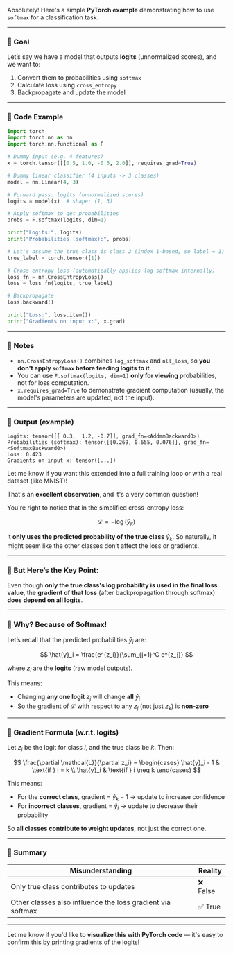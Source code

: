 Absolutely! Here's a simple **PyTorch example** demonstrating how to use `softmax` for a classification task.

---

### 🔹 Goal

Let’s say we have a model that outputs **logits** (unnormalized scores), and we want to:

1. Convert them to probabilities using `softmax`
2. Calculate loss using `cross_entropy`
3. Backpropagate and update the model

---

### 🔹 Code Example

```python
import torch
import torch.nn as nn
import torch.nn.functional as F

# Dummy input (e.g. 4 features)
x = torch.tensor([[0.5, 1.0, -0.5, 2.0]], requires_grad=True)

# Dummy linear classifier (4 inputs -> 3 classes)
model = nn.Linear(4, 3)

# Forward pass: logits (unnormalized scores)
logits = model(x)  # shape: (1, 3)

# Apply softmax to get probabilities
probs = F.softmax(logits, dim=1)

print("Logits:", logits)
print("Probabilities (softmax):", probs)

# Let's assume the true class is class 2 (index 1-based, so label = 1)
true_label = torch.tensor([1])

# Cross-entropy loss (automatically applies log-softmax internally)
loss_fn = nn.CrossEntropyLoss()
loss = loss_fn(logits, true_label)

# Backpropagate
loss.backward()

print("Loss:", loss.item())
print("Gradients on input x:", x.grad)
```

---

### 🔹 Notes

* `nn.CrossEntropyLoss()` combines `log_softmax` and `nll_loss`, so **you don't apply `softmax` before feeding logits to it**.
* You can use `F.softmax(logits, dim=1)` **only for viewing** probabilities, not for loss computation.
* `x.requires_grad=True` to demonstrate gradient computation (usually, the model's parameters are updated, not the input).

---

### 🔹 Output (example)

```text
Logits: tensor([[ 0.3,  1.2, -0.7]], grad_fn=<AddmmBackward0>)
Probabilities (softmax): tensor([[0.269, 0.655, 0.076]], grad_fn=<SoftmaxBackward0>)
Loss: 0.423
Gradients on input x: tensor([...])
```

Let me know if you want this extended into a full training loop or with a real dataset (like MNIST)!



That's an **excellent observation**, and it's a very common question!

You're right to notice that in the simplified cross-entropy loss:

$$
\mathcal{L} = -\log(\hat{y}_k)
$$

it **only uses the predicted probability of the true class** $\hat{y}_k$. So naturally, it might seem like the other classes don’t affect the loss or gradients.

---

### 🔹 But Here’s the Key Point:

Even though **only the true class's log probability is used in the final loss value**, the **gradient of that loss** (after backpropagation through softmax) **does depend on all logits**.

---

### 🔹 Why? Because of Softmax!

Let’s recall that the predicted probabilities $\hat{y}_i$ are:

$$
\hat{y}_i = \frac{e^{z_i}}{\sum_{j=1}^C e^{z_j}}
$$

where $z_i$ are the **logits** (raw model outputs).

This means:

* Changing **any one logit** $z_j$ will change **all** $\hat{y}_i$
* So the gradient of $\mathcal{L}$ with respect to any $z_j$ (not just $z_k$) is **non-zero**

---

### 🔹 Gradient Formula (w\.r.t. logits)

Let $z_i$ be the logit for class $i$, and the true class be $k$. Then:

$$
\frac{\partial \mathcal{L}}{\partial z_i} =
\begin{cases}
\hat{y}_i - 1 & \text{if } i = k \\
\hat{y}_i     & \text{if } i \neq k
\end{cases}
$$

This means:

* For the **correct class**, gradient = $\hat{y}_k - 1$ → update to increase confidence
* For **incorrect classes**, gradient = $\hat{y}_i$ → update to decrease their probability

So **all classes contribute to weight updates**, not just the correct one.

---

### 🔹 Summary

| Misunderstanding                                           | Reality |
| ---------------------------------------------------------- | ------- |
| Only true class contributes to updates                     | ❌ False |
| Other classes also influence the loss gradient via softmax | ✅ True  |

---

Let me know if you'd like to **visualize this with PyTorch code** — it's easy to confirm this by printing gradients of the logits!
